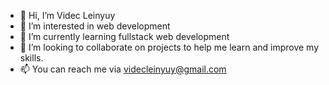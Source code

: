 - 👋 Hi, I’m Videc Leinyuy
- 👀 I’m interested in web development
- 🌱 I’m currently learning fullstack web development
- 💞️ I’m looking to collaborate on projects to help me learn and improve my skills.
- 📫 You can reach me via videcleinyuy@gmail.com

<!---
Videc-Leinyuy4/Videc-Leinyuy4 is a ✨ special ✨ repository because its `README.md` (this file) appears on your GitHub profile.
You can click the Preview link to take a look at your changes.
--->
